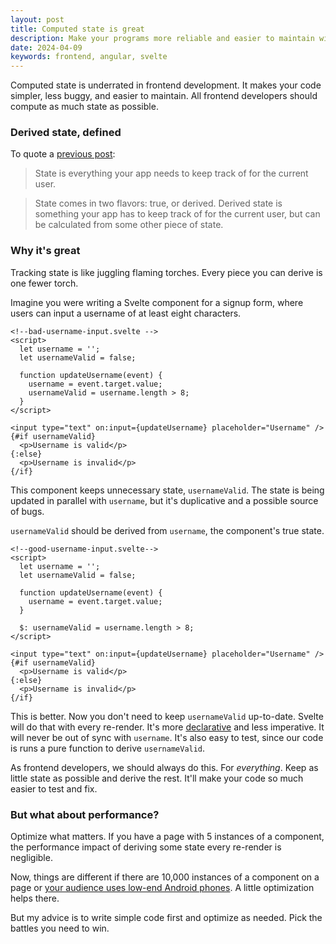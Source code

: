 ```yaml
---
layout: post
title: Computed state is great
description: Make your programs more reliable and easier to maintain with less state.
date: 2024-04-09
keywords: frontend, angular, svelte
---
```


<script>
  import {base} from '$app/paths';
</script>

Computed state is underrated in frontend development. It makes your code simpler, less buggy, and easier to maintain. All frontend developers should compute as much state as possible.

### Derived state, defined

To quote a [previous post]({base}/blog/state-management-can-be-good):

> State is everything your app needs to keep track of for the current user.

> State comes in two flavors: true, or derived. Derived state is something your app has to keep track of for the current user, but can be calculated from some other piece of state.

### Why it's great

Tracking state is like juggling flaming torches. Every piece you can derive is one fewer torch.

Imagine you were writing a Svelte component for a signup form, where users can input a username of at least eight characters.

```svelte
<!--bad-username-input.svelte -->
<script>
  let username = '';
  let usernameValid = false;

  function updateUsername(event) {
    username = event.target.value;
    usernameValid = username.length > 8;
  }
</script>

<input type="text" on:input={updateUsername} placeholder="Username" />
{#if usernameValid}
  <p>Username is valid</p>
{:else}
  <p>Username is invalid</p>
{/if}
```

This component keeps unnecessary state, `usernameValid`. The state is being updated in parallel with `username`, but it's duplicative and a possible source of bugs.

`usernameValid` should be derived from `username`, the component's true state.

```svelte
<!--good-username-input.svelte-->
<script>
  let username = '';
  let usernameValid = false;

  function updateUsername(event) {
    username = event.target.value;
  }

  $: usernameValid = username.length > 8;
</script>

<input type="text" on:input={updateUsername} placeholder="Username" />
{#if usernameValid}
  <p>Username is valid</p>
{:else}
  <p>Username is invalid</p>
{/if}
```

This is better. Now you don't need to keep `usernameValid` up-to-date. Svelte will do that with every re-render. It's more [declarative](https://programiz.pro/resources/imperative-vs-declarative-programming/#) and less imperative. It will never be out of sync with `username`. It's also easy to test, since our code is runs a pure function to derive `usernameValid`.

As frontend developers, we should always do this. For _everything_. Keep as little state as possible and derive the rest. It'll make your code so much easier to test and fix.

### But what about performance?

Optimize what matters. If you have a page with 5 instances of a component, the performance impact of deriving some state every re-render is negligible.

Now, things are different if there are 10,000 instances of a component on a page or [your audience uses low-end Android phones](https://danluu.com/slow-device/). A little optimization helps there.

But my advice is to write simple code first and optimize as needed. Pick the battles you need to win.

